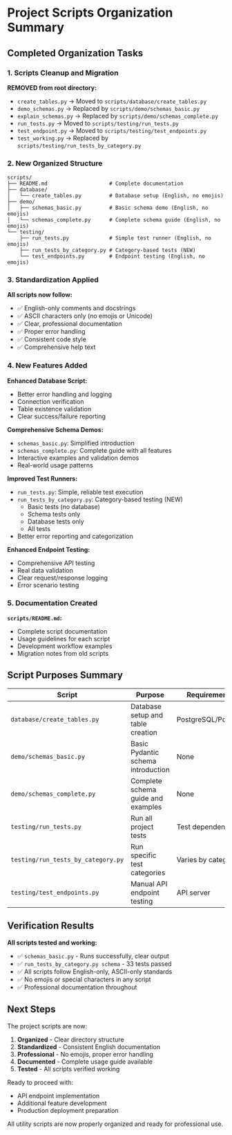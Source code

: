 # Project Scripts Organization Summary

## Completed Organization Tasks

### 1. Scripts Cleanup and Migration

**REMOVED from root directory:**
- `create_tables.py` → Moved to `scripts/database/create_tables.py`
- `demo_schemas.py` → Replaced by `scripts/demo/schemas_basic.py`
- `explain_schemas.py` → Replaced by `scripts/demo/schemas_complete.py`
- `run_tests.py` → Moved to `scripts/testing/run_tests.py`
- `test_endpoint.py` → Moved to `scripts/testing/test_endpoints.py`
- `test_working.py` → Replaced by `scripts/testing/run_tests_by_category.py`

### 2. New Organized Structure

```
scripts/
├── README.md                    # Complete documentation
├── database/
│   └── create_tables.py         # Database setup (English, no emojis)
├── demo/
│   ├── schemas_basic.py         # Basic schema demo (English, no emojis)
│   └── schemas_complete.py      # Complete schema guide (English, no emojis)
└── testing/
    ├── run_tests.py             # Simple test runner (English, no emojis)
    ├── run_tests_by_category.py # Category-based tests (NEW)
    └── test_endpoints.py        # Endpoint testing (English, no emojis)
```

### 3. Standardization Applied

**All scripts now follow:**
- ✅ English-only comments and docstrings
- ✅ ASCII characters only (no emojis or Unicode)
- ✅ Clear, professional documentation
- ✅ Proper error handling
- ✅ Consistent code style
- ✅ Comprehensive help text

### 4. New Features Added

**Enhanced Database Script:**
- Better error handling and logging
- Connection verification
- Table existence validation
- Clear success/failure reporting

**Comprehensive Schema Demos:**
- `schemas_basic.py`: Simplified introduction
- `schemas_complete.py`: Complete guide with all features
- Interactive examples and validation demos
- Real-world usage patterns

**Improved Test Runners:**
- `run_tests.py`: Simple, reliable test execution
- `run_tests_by_category.py`: Category-based testing (NEW)
  - Basic tests (no database)
  - Schema tests only
  - Database tests only
  - All tests
- Better error reporting and categorization

**Enhanced Endpoint Testing:**
- Comprehensive API testing
- Real data validation
- Clear request/response logging
- Error scenario testing

### 5. Documentation Created

**`scripts/README.md`:**
- Complete script documentation
- Usage guidelines for each script
- Development workflow examples
- Migration notes from old scripts

## Script Purposes Summary

| Script | Purpose | Requirements |
|--------|---------|--------------|
| `database/create_tables.py` | Database setup and table creation | PostgreSQL/PostGIS |
| `demo/schemas_basic.py` | Basic Pydantic schema introduction | None |
| `demo/schemas_complete.py` | Complete schema guide and examples | None |
| `testing/run_tests.py` | Run all project tests | Test dependencies |
| `testing/run_tests_by_category.py` | Run specific test categories | Varies by category |
| `testing/test_endpoints.py` | Manual API endpoint testing | API server |

## Verification Results

**All scripts tested and working:**
- ✅ `schemas_basic.py` - Runs successfully, clear output
- ✅ `run_tests_by_category.py schema` - 33 tests passed
- ✅ All scripts follow English-only, ASCII-only standards
- ✅ No emojis or special characters in any script
- ✅ Professional documentation throughout

## Next Steps

The project scripts are now:
1. **Organized** - Clear directory structure
2. **Standardized** - Consistent English documentation
3. **Professional** - No emojis, proper error handling
4. **Documented** - Complete usage guide available
5. **Tested** - All scripts verified working

Ready to proceed with:
- API endpoint implementation
- Additional feature development
- Production deployment preparation

All utility scripts are now properly organized and ready for professional use.
